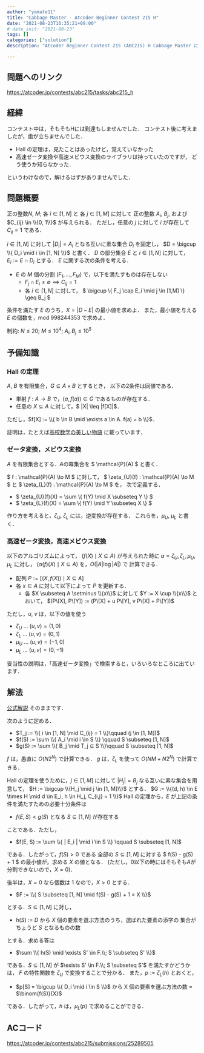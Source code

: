 ```yaml
---
author: "yamate11"
title: "Cabbage Master - Atcoder Beginner Contest 215 H"
date: "2021-08-23T16:35:21+09:00"
# date_init: "2021-08-23"
tags: []
categories: ["solution"]
description: "Atcoder Beginner Contest 215 (ABC215) H Cabbage Master に関する記事です．公式解説そのままですけれど，予備知識を一応書きました．"

---
```



## 問題へのリンク

https://atcoder.jp/contests/abc215/tasks/abc215_h

## 経緯

コンテスト中は，そもそもHには到達もしませんでした．
コンテスト後に考えましたが，歯が立ちませんでした．

* Hall の定理は，見たことはあったけど，覚えていなかった
* 高速ゼータ変換や高速メビウス変換のライブラリは持っていたのですが，
  どう使うか知らなかった．
  
というわけなので，解けるはずがありませんでした．

## 問題概要

正の整数$N$, $M$; 各 $i\in [1, N]$ と 各 $j \in [1, M]$ に対して
正の整数 $A_i$, $B_j$, および $C_{ij} \in \\{0, 1\\}$ が与えられる．
ただし，任意の $j$ に対して $i$ が存在して
$C_{ij} = 1$ である．

$i\in [1, N]$ に対して $|D_i| = A_i$ となる互いに素な集合 $D_i$ を固定し，
$D = \bigcup \\{ D_i \mid i \in [1, N] \\}$ と書く．
$D$ の部分集合 $E$ と $i \in [1, N]$ に対して，$E_i := E \cap D_i$ とする．
$E$ に関する次の条件を考える．

* $E$ の $M$ 個の分割 $(F_1, \ldots, F_M)$ で，以下を満たすものは存在しない
    * $F_j \cap E_i \neq \emptyset \implies C_{ij} = 1$
    * 各 $i \in [1,N]$ に対して，
      $ \bigcup \\{ F_j \cap E_i \mid j \in [1,M] \\} \geq B_j $

条件を満たす $E$ のうち，$X = |D - E|$ の最小値を求めよ．
また，最小値を与える $E$ の個数を，mod 998244353 で求めよ．

制約: $N \leq 20$; $M \leq 10^4$; $A_i, B_j \leq 10^5$

## 予備知識

### Hall の定理

$A$, $B$ を有限集合，$G \subseteq A \times B$ とするとき，
以下の2条件は同値である．

* 単射 $f: A \to B$ で，$(a, f(a)) \in G$ であるものが存在する．
* 任意の $X \subseteq A$ に対して，$ |X| \leq |f\[X]|$．

ただし，$f[X] := \\{ b \in B \mid \exists a \in A. f(a) = b \\}$．

証明は，たとえば[高校数学の美しい物語](https://manabitimes.jp/math/904)
に載っています．

### ゼータ変換，メビウス変換

$A$ を有限集合とする．$A$の冪集合を
$ \mathcal{P}(A) $ と書く．

$ f : \mathcal{P}(A) \to M $ に対して，
$ \zeta_{U}(f) : \mathcal{P}(A) \to M $ と
$ \zeta_{L}(f) : \mathcal{P}(A) \to M $ を，
次で定義する．

* $ \zeta_{U}(f)(X) = \sum \\{ f(Y) \mid X \subseteq Y \\} $
* $ \zeta_{L}(f)(X) = \sum \\{ f(Y) \mid Y \subseteq X \\} $

作り方を考えると，$\zeta_{U}$, $\zeta_{L}$ には，逆変換が存在する．
これらを，$\mu_{U}$, $\mu_L$ と書く．

### 高速ゼータ変換，高速メビウス変換

以下のアルゴリズムによって，
$(f(X) \mid X \subseteq A)$ が与えられた時に
$\alpha = \zeta_U, \zeta_L, \mu_U, \mu_L$ に対し，
$(\alpha(f)(X) \mid X \subseteq A)$ を，$O(|A| \log|A|)$ で
計算できる．

* 配列 $P := [(X, f(X)) \mid X \subseteq A]$
* 各 $x \in A$ に対して以下によって $P$ を更新する．
    * 各 $X \subseteq A \setminus \\{x\\}$ に対して
         $Y := X \cup \\{x\\}$ とおいて，
         $(P\[X], P\[Y])
           := (P\[X] + u P\[Y], v P\[X] + P\[Y])$

ただし，$u$, $v$ は，以下の値を使う

* $\zeta_U$ ... $(u, v) = (1, 0)$
* $\zeta_L$ ... $(u, v) = (0, 1)$
* $\mu_U$ ... $(u, v) = (-1, 0)$
* $\mu_L$ ... $(u, v) = (0, -1)$


妥当性の説明は，「高速ゼータ変換」で検索すると，いろいろなところに出ています．

## 解法

[公式解説](https://atcoder.jp/contests/abc215/editorial/2505) そのままです．

次のように定める．

* $T_j := \\{ i \in [1, N] \mid C_{ij} = 1 \\}\qquad
  (j \in [1, M])$
* $f(S) := \sum \\{ A_i \mid i \in S \\} \qquad S \subseteq [1, N]$
* $g(S) := \sum \\{ B_j \mid T_j ⊆ S \\}\qquad S \subseteq [1, N]$

$f$ は，愚直に $O(N 2^N)$ で計算できる．
$g$ は，$\zeta_L$ を使って $O(NM + N 2^N)$ で計算できる．

Hall の定理を使うために，$j \in [1, M]$ に対して
$|H_j| = B_j$ なる互いに素な集合を用意して，
$H := \bigcup \\{H_j \mid j \in [1, M]\\}$ とする．
$G := \\{(d, h) \in E \times H \mid d \in E_i, h \in H_j,
          C_{i,j} = 1 \\}$
Hall の定理から，$E$ が上記の条件を満たすための必要十分条件は

* $f(E, S) < g(S)$ となる $S \subseteq [1, N]$ が存在する

ことである．ただし，

* $f(E, S) := \sum \\{ | E_i | \mid i \in S \\} \qquad S \subseteq [1, N]$

である．したがって，$f(S) > 0$ である 全部の $S \subseteq [1, N]$ に対する
$ f(S) - g(S) + 1 $ の最小値が，求める $X$ の値となる．
(ただし，0以下の時にはそもそも$A$が分割できないので，$X=0$)．

後半は，$X= 0$ なら個数は 1 なので，$X> 0$ とする．

* $F := \\{ S \subseteq [1, N] \mid f(S) - g(S) + 1 = X \\}$

とする．$S \subseteq [1, N]$ に対し，

*  $h(S)$ := $D$ から $X$ 個の要素を選ぶ方法のうち，選ばれた要素の添字の
             集合がちょうど $S$ となるものの数

とする．求める答は

*   $\sum \\{ h(S) \mid \exists S' \in F.\\; S \subseteq S' \\}$

である．$S \subseteq [1, N]$ が $\exists S' \in F.\\; S \subseteq S'$
を満たすかどうかは，
$F$ の特性関数を $\zeta_U$ で変換することで分かる．
また，$p := \zeta_L(h)$ とおくと，

* $p[S] = \bigcup \\{ D_i \mid i \in S \\}$ から X 個の要素を選ぶ方法の数
        = $\binom{f(S)}{X}$

である．したがって，$h$ は，$\mu_L(p)$ で求めることができる．

## ACコード

https://atcoder.jp/contests/abc215/submissions/25289505


